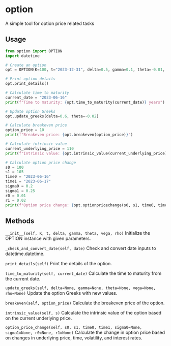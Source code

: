 # option
A simple tool for option price related tasks

## Usage

```python
from option import OPTION
import datetime

# Create an option
opt = OPTION(K=100, t="2023-12-31", delta=0.5, gamma=0.1, theta=-0.01, vega=0.2, rho=0.05)

# Print option details
opt.print_details()

# Calculate time to maturity
current_date = "2023-06-16"
print(f"Time to maturity: {opt.time_to_maturity(current_date)} years")

# Update option Greeks
opt.update_greeks(delta=0.6, theta=-0.02)

# Calculate breakeven price
option_price = 10
print(f"Breakeven price: {opt.breakeven(option_price)}")

# Calculate intrinsic value
current_underlying_price = 110
print(f"Intrinsic value: {opt.intrinsic_value(current_underlying_price)}")

# Calculate option price change
s0 = 100
s1 = 105
time0 = "2023-06-16"
time1 = "2023-06-17"
sigma0 = 0.2
sigma1 = 0.25
r0 = 0.01
r1 = 0.02
print(f"Option price change: {opt.optionpricechange(s0, s1, time0, time1, sigma0, sigma1, r0, r1)}")
```

## Methods

`__init__(self, K, t, delta, gamma, theta, vega, rho)`
Initialize the OPTION instance with given parameters.

`_check_and_convert_date(self, date)`
Check and convert date inputs to datetime.datetime.

`print_details(self)`
Print the details of the option.

`time_to_maturity(self, current_date)`
Calculate the time to maturity from the current date.

`update_greeks(self, delta=None, gamma=None, theta=None, vega=None, rho=None)`
Update the option Greeks with new values.

`breakeven(self, option_price)`
Calculate the breakeven price of the option.

`intrinsic_value(self, s)`
Calculate the intrinsic value of the option based on the current underlying price.

`option_price_change(self, s0, s1, time0, time1, sigma0=None, sigma1=None, r0=None, r1=None)`
Calculate the change in option price based on changes in underlying price, time, volatility, and interest rates.
